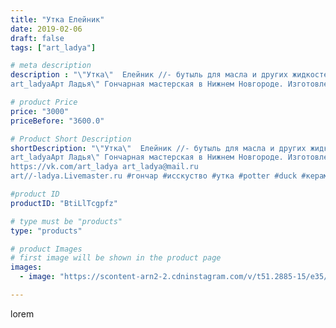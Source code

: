 ```yaml
---
title: "Утка Елейник"
date: 2019-02-06
draft: false
tags: ["art_ladya"]

# meta description
description : "\"Утка\"  Елейник //- бутыль для масла и других жидкостей
art_ladyaАрт Ладья\" Гончарная мастерская в Нижнем Новгороде. Изготовление керамики и мастер//-классы "

# product Price
price: "3000"
priceBefore: "3600.0"

# Product Short Description
shortDescription: "\"Утка\"  Елейник //- бутыль для масла и других жидкостей
art_ladyaАрт Ладья\" Гончарная мастерская в Нижнем Новгороде. Изготовление керамики и мастер//-классы по обучению. 
https://vk.com/art_ladya art_ladya@mail.ru 
art//-ladya.Livemaster.ru #гончар #исскуство #утка #potter #duck #керамикаручнаяработа #гончарнаямастерская #керамиканазаказ #handmade #посудаизглины #керамика #гончарнаяпосуда #эксклюзивнаякерамика #painter #dishes #ceramicar #подарки #claygoods #restaurant #earthenware #ceramic #design #bottle #gifts #decanter #ceramicart #бутылка #елейник #clay #авторскаякерамика"

#product ID
productID: "BtiLlTcgpfz"

# type must be "products"
type: "products"

# product Images
# first image will be shown in the product page
images:
  - image: "https://scontent-arn2-2.cdninstagram.com/v/t51.2885-15/e35/50905702_298760917657565_1196515906353571528_n.jpg?tp=1&_nc_ht=scontent-arn2-2.cdninstagram.com&_nc_cat=105&_nc_ohc=AEi7u_hJ4x4AX8QPfML&ccb=7-4&oh=065416c147f1069cbc168b65198c0922&oe=608338A2&_nc_sid=86f79a&ig_cache_key=MTk3MzE5MDUyODc1MzM3NTIxOQ%3D%3D.2-ccb7-4"

---
```

lorem
